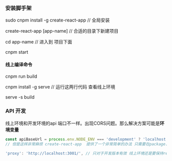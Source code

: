 ### 安装脚手架

sudo cnpm install -g create-react-app // 全局安装



create-react-app [app-name] // 合适的目录下新建项目

cd app-name // 进入到 项目下面

cnpm start





####  线上编译命令

cnpm run build 

cnpm install -g serve // 运行这两行代码 查看线上环境

serve -s build





### API 开发

线上环境和开发环境的api 端口不一样。出现CORS问题。那么解决方案可能是**环境变量**

```javascript
const apiBaseUrl = process.env.NODE_ENV === 'development' ? 'localhost:3001' : '/';
// 但是这样非常麻烦 create-react-app  提供了一个非常简单的办法 只需要在package.json 加一个配置

'proxy': 'http://localhost:3001/', // 只对于开发版本有效 线上环境还是要保持react应用和api同一个端口

```

